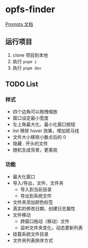 # opfs-finder

[Prompts 文档](./prompts.md)

## 运行项目

1. clone 项目到本地
2. 执行 `pnpm i`
3. 执行 `pnpm dev`

## TODO List

### 样式

- 四个边角可以拖拽缩放
- 窗口设定最小宽度
- 左上角最大化、最小化窗口按钮
- list 移除 hover 效果，增加斑马线
- 文件大小移除小数点后的 0
- 隐藏 . 开头的文件
- 随机生成背景，更美观

### 功能

- 最大化窗口
- 导入/导出，文件、文件夹
  - 导入到当前目录
  - 导出到系统文件
- 文件夹添加颜色标签
- 真实的修改日期、创建日志属性
- 文件移动
  - 跨窗口拖动（移动）文件
  - 监听文件夹变化，动态更新列表
- 挂载系统文件目录
- 文件夹列表排序方式
